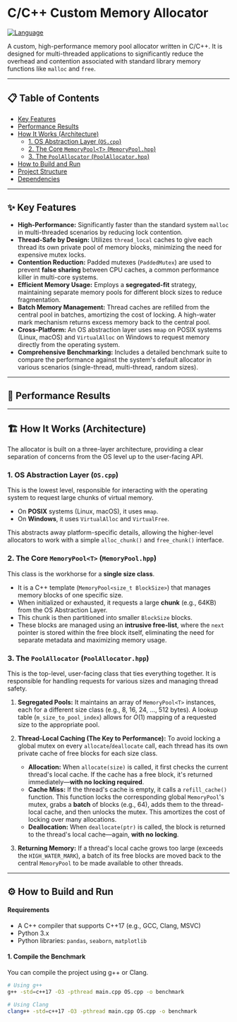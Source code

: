 # C/C++ Custom Memory Allocator

[![Language](https://img.shields.io/badge/Language-C-blue.svg)]()

A custom, high-performance memory pool allocator written in C/C++. It is designed for multi-threaded applications to significantly reduce the overhead and contention associated with standard library memory functions like `malloc` and `free`.

***

## 📋 Table of Contents

* [Key Features](#-key-features)
* [Performance Results](#-performance-results)
* [How It Works (Architecture)](#-how-it-works-architecture)
    * [1. OS Abstraction Layer (`OS.cpp`)](#1-os-abstraction-layer-oscpp)
    * [2. The Core `MemoryPool<T>` (`MemoryPool.hpp`)](#2-the-core-memorypoolt-memorypoolhpp)
    * [3. The `PoolAllocator` (`PoolAllocator.hpp`)](#3-the-poolallocator-poolallocatorhpp)
* [How to Build and Run](#-how-to-build-and-run)
* [Project Structure](#-project-structure)
* [Dependencies](#-dependencies)

***

## ✨ Key Features

* **High-Performance:** Significantly faster than the standard system `malloc` in multi-threaded scenarios by reducing lock contention.
* **Thread-Safe by Design:** Utilizes `thread_local` caches to give each thread its own private pool of memory blocks, minimizing the need for expensive mutex locks.
* **Contention Reduction:** Padded mutexes (`PaddedMutex`) are used to prevent **false sharing** between CPU caches, a common performance killer in multi-core systems.
* **Efficient Memory Usage:** Employs a **segregated-fit** strategy, maintaining separate memory pools for different block sizes to reduce fragmentation.
* **Batch Memory Management:** Thread caches are refilled from the central pool in batches, amortizing the cost of locking. A high-water mark mechanism returns excess memory back to the central pool.
* **Cross-Platform:** An OS abstraction layer uses `mmap` on POSIX systems (Linux, macOS) and `VirtualAlloc` on Windows to request memory directly from the operating system.
* **Comprehensive Benchmarking:** Includes a detailed benchmark suite to compare the performance against the system's default allocator in various scenarios (single-thread, multi-thread, random sizes).

***
## 🚀 Performance Results
<!---

The primary goal of this allocator is to outperform the standard library's `malloc` in high-contention, multi-threaded environments. Benchmarks were run to simulate intense allocation/deallocation patterns.

The results below show the total time taken for both the custom `PoolAllocator` and the system's `malloc` to perform an increasing number of allocations across multiple threads.


*Performance Comparison in a Multi-Threaded Contention Benchmark*

#### Key Takeaways:

* **Scalability:** The custom `PoolAllocator` exhibits significantly better performance as the number of allocations and threads increases. Its execution time remains almost flat, demonstrating minimal contention.
* **System `malloc` Bottleneck:** The system allocator's performance degrades linearly, becoming a major bottleneck due to lock contention as multiple threads compete for access to the global heap.
* **Throughput:** In the test environment ([mention your CPU, e.g., Apple M1 Pro with 8 cores]), the custom allocator achieved a throughput up to **[XX] times higher** than `malloc`.
-->
***

## 🏗️ How It Works (Architecture)

The allocator is built on a three-layer architecture, providing a clear separation of concerns from the OS level up to the user-facing API.

### 1. OS Abstraction Layer (`OS.cpp`)

This is the lowest level, responsible for interacting with the operating system to request large chunks of virtual memory.

* On **POSIX** systems (Linux, macOS), it uses `mmap`.
* On **Windows**, it uses `VirtualAlloc` and `VirtualFree`.

This abstracts away platform-specific details, allowing the higher-level allocators to work with a simple `alloc_chunk()` and `free_chunk()` interface.

### 2. The Core `MemoryPool<T>` (`MemoryPool.hpp`)

This class is the workhorse for a **single size class**.

* It is a C++ template (`MemoryPool<size_t BlockSize>`) that manages memory blocks of one specific size.
* When initialized or exhausted, it requests a large **chunk** (e.g., 64KB) from the OS Abstraction Layer.
* This chunk is then partitioned into smaller `BlockSize` blocks.
* These blocks are managed using an **intrusive free-list**, where the `next` pointer is stored within the free block itself, eliminating the need for separate metadata and maximizing memory usage.

### 3. The `PoolAllocator` (`PoolAllocator.hpp`)

This is the top-level, user-facing class that ties everything together. It is responsible for handling requests for various sizes and managing thread safety.

1.  **Segregated Pools:** It maintains an array of `MemoryPool<T>` instances, each for a different size class (e.g., 8, 16, 24, ..., 512 bytes). A lookup table (`m_size_to_pool_index`) allows for $O(1)$ mapping of a requested size to the appropriate pool.

2.  **Thread-Local Caching (The Key to Performance):**
    To avoid locking a global mutex on every `allocate`/`deallocate` call, each thread has its own private cache of free blocks for each size class.
    * **Allocation:** When `allocate(size)` is called, it first checks the current thread's local cache. If the cache has a free block, it's returned immediately—**with no locking required**.
    * **Cache Miss:** If the thread's cache is empty, it calls a `refill_cache()` function. This function locks the corresponding global `MemoryPool`'s mutex, grabs a **batch** of blocks (e.g., 64), adds them to the thread-local cache, and then unlocks the mutex. This amortizes the cost of locking over many allocations.
    * **Deallocation:** When `deallocate(ptr)` is called, the block is returned to the thread's local cache—again, **with no locking**.

3.  **Returning Memory:** If a thread's local cache grows too large (exceeds the `HIGH_WATER_MARK`), a batch of its free blocks are moved back to the central `MemoryPool` to be made available to other threads.

***

## ⚙️ How to Build and Run

#### Requirements

* A C++ compiler that supports C++17 (e.g., GCC, Clang, MSVC)
* Python 3.x
* Python libraries: `pandas`, `seaborn`, `matplotlib`

#### 1. Compile the Benchmark

You can compile the project using g++ or Clang.

```bash
# Using g++
g++ -std=c++17 -O3 -pthread main.cpp OS.cpp -o benchmark

# Using Clang
clang++ -std=c++17 -O3 -pthread main.cpp OS.cpp -o benchmark

